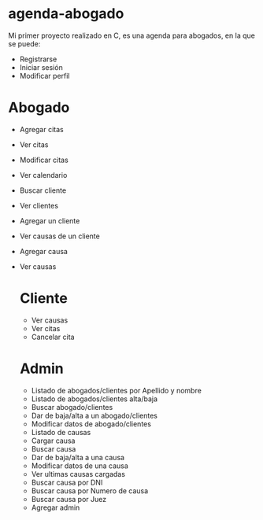 # agenda-abogado

Mi primer proyecto realizado en C, es una agenda para abogados, en la que se puede:
- Registrarse
- Iniciar sesión
- Modificar perfil

# Abogado
- Agregar citas
- Ver citas
- Modificar citas
- Ver calendario
- Buscar cliente
- Ver clientes
- Agregar un cliente
- Ver causas de un cliente
- Agregar causa
- Ver causas

  # Cliente
  - Ver causas
  - Ver citas
  - Cancelar cita
 
  # Admin
  - Listado de abogados/clientes por Apellido y nombre
  - Listado de abogados/clientes alta/baja
  - Buscar abogado/clientes
  - Dar de baja/alta a un abogado/clientes
  - Modificar datos de abogado/clientes
  - Listado de causas
  - Cargar causa
  - Buscar causa
  - Dar de baja/alta a una causa
  - Modificar datos de una causa
  - Ver ultimas causas cargadas
  - Buscar causa por DNI
  - Buscar causa por Numero de causa
  - Buscar causa por Juez
  - Agregar admin
